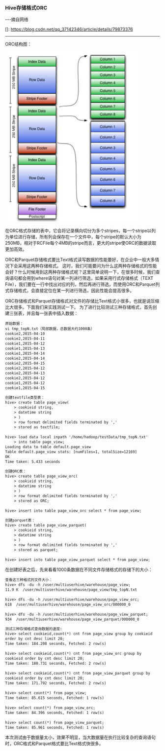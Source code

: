 ### Hive存储格式ORC

---摘自网络

[]: https://blog.csdn.net/qq_37142346/article/details/79873376

------

ORC结构图：

![](img/20180801113052.png)

在ORC格式存储的表中，它会将记录横向切分为多个stripes，每一个stripe以列为单位进行存储，所有列会保存在一个文件中，每个stripe的默认大小为250MB，相对于RCFile每个4MB的stripe而言，更大的stripe使ORC的数据读取更加高效。 

ORC和Parquet存储格式要比Text格式读写数据的性能要好，在企业中一般大多情况下会采用这两种存储格式。 
这时，我们可能要问为什么这两种存储格式的性能会好？什么时候用到这两种存储格式呢？这里简单说明一下，在很多时候，我们查询语句都会用到where语句对某一列进行筛选，如果采用行式存储格式（TEXT File），我们要在一行中找出对应的列，然后再进行筛选，而使用ORC和Parquet列式存储格式，会直接定位在某一列进行筛选，因此性能会提高很多。

ORC存储格式和Parquet存储格式对文件的存储比Text格式小很多，也就是说压缩比大很多。下面我们来实践测试一下。 
为了进行比较测试三种存储格式，首先创建三张表，并且每一张表中插入数据：

```
原始数据：
vi tmp_topN.txt（局部数据，总数据大约1000条）
cookie2,2015-04-10
cookie2,2015-04-11
cookie1,2015-04-12
cookie1,2015-04-13
cookie1,2015-04-14
cookie2,2015-04-14
cookie2,2015-04-15
cookie2,2015-04-12
cookie2,2015-04-13
cookie2,2015-04-12
cookie1,2015-04-12
cookie1,2015-04-15
```

```
创建textfile类型表：
hive> create table page_view(
    > cookieid string,
    > datetime string
    > )
    > row format delimited fields terminated by ','
    > stored as textfile;

hive> load data local inpath '/home/hadoop/testData/tmp_topN.txt'
    > into table page_view;
Loading data to table default.page_view
Table default.page_view stats: [numFiles=1, totalSize=12169]
OK
Time taken: 5.433 seconds
```

```
创建ORC表：
hive> create table page_view_orc(
    > cookieid string,
    > datetime string
    > )
    > row format delimited fields terminated by ','
    > stored as ORC;

hive> insert into table page_view_orc select * from page_view;
```

```
创建parquet表：
hive> create table page_view_parquet(
    > cookieid string,
    > datetime string
    > )
    > row format delimited fields terminated by ','
    > stored as parquet;
    
hive> insert into table page_view_parquet select * from page_view;
```

在创建好表之后，先来看看1000条数据在不同文件存储格式的存储下的大小：

```
查看这三种格式的文件大小：
hive> dfs -du -h /user/multiuserhive/warehouse/page_view;
11.9 K  /user/multiuserhive/warehouse/page_view/tmp_topN.txt

hive> dfs -du -h /user/multiuserhive/warehouse/page_view_orc;
618  /user/multiuserhive/warehouse/page_view_orc/000000_0

hive> dfs -du -h /user/multiuserhive/warehouse/page_view_parquet;
934  /user/multiuserhive/warehouse/page_view_parquet/000000_0
```

```
测试三种存储格式查询数据的速度:
hive> select cookieid,count(*) cnt from page_view group by cookieid order by cnt desc limit 20;
Time taken: 184.208 seconds, Fetched: 2 row(s)

hive> select cookieid,count(*) cnt from page_view_orc group by cookieid order by cnt desc limit 20;
Time taken: 180.731 seconds, Fetched: 2 row(s)

hive> select cookieid,count(*) cnt from page_view_parquet group by cookieid order by cnt desc limit 20;
Time taken: 171.792 seconds, Fetched: 2 row(s)

hive> select count(*) from page_view;
Time taken: 85.615 seconds, Fetched: 1 row(s)

hive> select count(*) from page_view_orc;
Time taken: 84.396 seconds, Fetched: 1 row(s)

hive> select count(*) from page_view_parquet;
Time taken: 85.961 seconds, Fetched: 1 row(s)
```

本次测试由于数据量太小，效果不明显，当大数据量在执行比较复杂的查询语句时，ORC格式和Parquet格式要比Text格式快很多。